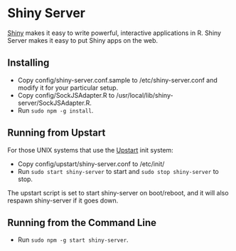 # Shiny Server

[Shiny](http://shiny.rstudio.org/) makes it easy to write powerful, interactive applications in R. Shiny Server makes it easy to put Shiny apps on the web.

## Installing

* Copy config/shiny-server.conf.sample to /etc/shiny-server.conf and modify it for your particular setup.
* Copy config/SockJSAdapter.R to /usr/local/lib/shiny-server/SockJSAdapter.R.
* Run `sudo npm -g install`.

## Running from Upstart

For those UNIX systems that use the [Upstart](http://upstart.ubuntu.com/) init system:

* Copy config/upstart/shiny-server.conf to /etc/init/
* Run `sudo start shiny-server` to start and `sudo stop shiny-server` to stop.

The upstart script is set to start shiny-server on boot/reboot, and it will also
respawn shiny-server if it goes down.

## Running from the Command Line

* Run `sudo npm -g start shiny-server`.

